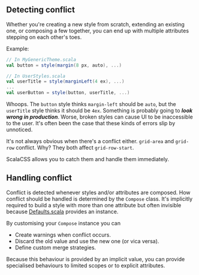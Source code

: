 ## Detecting conflict

Whether you're creating a new style from scratch,
extending an existing one,
or composing a few together,
you can end up with multiple attributes stepping on each other's toes.

Example:
```scala
// In MyGenericTheme.scala
val button = style(margin(8 px, auto), ...)

// In UserStyles.scala
val userTitle = style(marginLeft(4 ex), ...)
...
val userButton = style(button, userTitle, ...)

```

Whoops. The `button` style thinks `margin-left` should be `auto`,
but the `userTitle` style thinks it should be `4ex`.
Something is probably going to ***look wrong in production***.
Worse, broken styles can cause UI to be inaccessible to the user.
It's often been the case that these kinds of errors slip by unnoticed.

It's not always obvious when there's a conflict either.
`grid-area` and `grid-row` conflict. Why? They both affect `grid-row-start`.

ScalaCSS allows you to catch them and handle them immediately.


## Handling conflict

Conflict is detected whenever styles and/or attributes are composed.
How conflict should be handled is determined by the `Compose` class.
It's implicitly required to build a style with more than one attribute
but often invisible because [Defaults.scala](https://github.com/japgolly/scalacss/blob/master/core/src/main/scala/japgolly/scalacss/Defaults.scala)
provides an instance.

By customising your `Compose` instance you can
* Create warnings when conflict occurs.
* Discard the old value and use the new one (or vica versa).
* Define custom merge strategies.

Because this behaviour is provided by an implicit value,
you can provide specialised behaviours to limited scopes or to explicit attributes.

